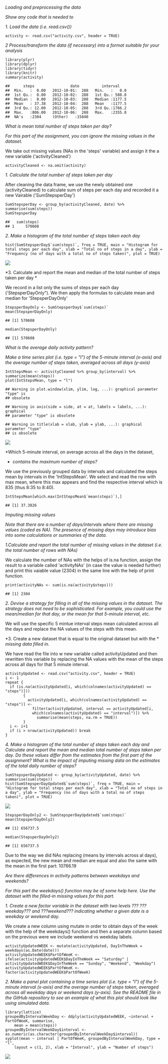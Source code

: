 *Loading and preprocessing the data*

*Show any code that is needed to*

*1. Load the data (i.e. read.csv())*

    activity <- read.csv("activity.csv", header = TRUE)

*2 Process/transform the data (if necessary) into a format suitable for
your analysis*

    library(plyr)
    library(dplyr)
    library(tidyr)
    library(knitr)
    summary(activity)

    ##      steps                date          interval     
    ##  Min.   :  0.00   2012-10-01:  288   Min.   :   0.0  
    ##  1st Qu.:  0.00   2012-10-02:  288   1st Qu.: 588.8  
    ##  Median :  0.00   2012-10-03:  288   Median :1177.5  
    ##  Mean   : 37.38   2012-10-04:  288   Mean   :1177.5  
    ##  3rd Qu.: 12.00   2012-10-05:  288   3rd Qu.:1766.2  
    ##  Max.   :806.00   2012-10-06:  288   Max.   :2355.0  
    ##  NA's   :2304     (Other)   :15840

*What is mean total number of steps taken per day?*

*For this part of the assignment, you can ignore the missing values in
the* *dataset.*

We take out missing values (NAs in the 'steps' variable) and assign it
the a new variable ('activityCleaned')

    activityCleaned <- na.omit(activity)

*1. Calculate the total number of steps taken per day*

After cleaning the data frame, we use the newly obtained one
(activityCleaned) to calculate sum of steps per each day and recorded it
a new Vairable ('SumStepsperDay')

    SumStepsperDay <- group_by(activityCleaned, date) %>% summarise(sum(steps))
    SumStepsperDay

    ##   sum(steps)
    ## 1     570608

*2. Make a histogram of the total number of steps taken each day*

    hist(SumStepsperDay$`sum(steps)`, freq = TRUE, main = "Histogram for total steps per each day", xlab = "Total no of steps in a day", ylab = "Frequency (no of days with a total no of steps taken)", plot = TRUE)

![](PA1_template_files/figure-markdown_strict/Histogram%20Total%20no%20of%20Steps%20per%20Day-1.png)

*3. Calculate and report the mean and median of the total number of
steps taken per day *

We record in a list only the sums of steps per each day
('StepsperDayOnly"). We then apply the formulas to calculate mean and
median for 'StepsperDayOnly'

    StepsperDayOnly <- SumStepsperDay$`sum(steps)`
    mean(StepsperDayOnly)

    ## [1] 570608

    median(StepsperDayOnly)

    ## [1] 570608

*What is the average daily activity pattern?*

*Make a time series plot (i.e. type = "l") of the 5-minute interval
(x-axis)* *and the average number of steps taken, averaged across all
days (y-axis)*

    IntStepsMean <- activityCleaned %>% group_by(interval) %>% summarize(mean(steps))
    plot(IntStepsMean, type = "l")

    ## Warning in plot.window(xlim, ylim, log, ...): graphical parameter "type" is
    ## obsolete

    ## Warning in axis(side = side, at = at, labels = labels, ...): graphical
    ## parameter "type" is obsolete

    ## Warning in title(xlab = xlab, ylab = ylab, ...): graphical parameter "type"
    ## is obsolete

![](PA1_template_files/figure-markdown_strict/Plot%20for%205%20min%20intervals-1.png)

*Which 5-minute interval, on average across all the days in the dataset,
* *contains the maximum number of steps?*

We use the previously grouped data by intervals and calculated the steps
mean by intervals in the 'IntStepsMean'. We select and read the row with
max mean, where this max appears and find the respective interval which
is 835 (thus 8:35 to 8:40).

    IntStepsMean[which.max(IntStepsMean$`mean(steps)`),]

    ## [1] 37.3826

*Imputing missing values*

*Note that there are a number of days/intervals where there are missing
values* *(coded as NA). The presence of missing days may introduce bias
into some* *calculations or summaries of the data.*

*1.Calculate and report the total number of missing values in the
dataset (i.e.* *the total number of rows with NAs)*

We calculate the number of NAs with the helps of is.na function, assign
the result to a variable called 'activityNAs' (in case the value is
needed further) and print this vaiable value (2304) in the same line
with the help of print function.

    print(activityNAs <- sum(is.na(activity$steps)))

    ## [1] 2304

*2. Devise a strategy for filling in all of the missing values in the
dataset.* *The strategy does not need to be sophisticated. For example,
you could use* *the mean/median for that day, or the mean for that
5-minute interval, etc.*

We will use the specific 5 mintue interval steps mean calculated across
all the days and replace the NA values of the steps with this mean.

*3. Create a new dataset that is equal to the original dataset but with
the * *missing data filled in.*

We have read the file into w new variable called activityUpdated and
then rewritten this variable by replacing the NA values with the mean of
the steps across all days for that 5 minute interval.

    activityUpdated <- read.csv("activity.csv", header = TRUE)
    i <- 1
    repeat {
      if (is.na(activityUpdated[i, which(colnames(activityUpdated) == "steps")])) 
            {
              activityUpdated[i, which(colnames(activityUpdated) == "steps")] <- 
                filter(activityUpdated, interval == activityUpdated[i,
                which(colnames(activityUpdated) == "interval")]) %>%
                  summarise(mean(steps, na.rm = TRUE))
            }
      i <- i+1
      if (i > nrow(activityUpdated)) break
    }

*4. Make a histogram of the total number of steps taken each day and
Calculate* *and report the mean and median total number of steps taken
per day. Do these* *values differ from the estimates from the first part
of the assignment? What* *is the impact of imputing missing data on the
estimates of the total daily* *number of steps?*

    SumStepsperDayUpdated <- group_by(activityUpdated, date) %>% summarise(sum(steps))
    hist(SumStepsperDayUpdated$`sum(steps)`, freq = TRUE, main = "Histogram for total steps per each day", xlab = "Total no of steps in a day", ylab = "Frequency (no of days with a total no of steps taken)", plot = TRUE)

![](PA1_template_files/figure-markdown_strict/Histogram%20Total%20no%20of%20Steps%20per%20Day%20after%20replacing%20NAs-1.png)

    StepsperDayOnly2 <- SumStepsperDayUpdated$`sum(steps)`
    mean(StepsperDayOnly2)

    ## [1] 656737.5

    median(StepsperDayOnly2)

    ## [1] 656737.5

Due to the way we did NAs replacing (means by intervals across al days),
as expected, the new mean and median are equal and also the same with
the mean in the first part: 10766.19

*Are there differences in activity patterns between weekdays and
weekends?*

*For this part the weekdays() function may be of some help here. Use
the* *dataset with the filled-in missing values for this part.*

*1. Create a new factor variable in the dataset with two levels ???
???weekday???* *and ???weekend??? indicating whether a given date is a
weekday or weekend day.*

We create a new column using mutate in order to obtain days of the week
with the help of the weekdays() function and then a separate column
based on the previous were we include weekend vs weekday labels.

    activityUpdatedWEEK <- mutate(activityUpdated, DayInTheWeek = weekdays(as.Date(date)))
    activityUpdatedWEEK$PartOfWeeK <- ifelse(activityUpdatedWEEK$DayInTheWeek == "Saturday" | activityUpdatedWEEK$DayInTheWeek == "Sunday", "Weekend", "Weekday")
    activityUpdatedWEEK$PartOfWeeK <- factor(activityUpdatedWEEK$PartOfWeeK)

*2. Make a panel plot containing a time series plot (i.e. type = "l") of
the* *5-minute interval (x-axis) and the average number of steps taken,
averaged* *across all weekday days or weekend days (y-axis). See the
README file in the* *GitHub repository to see an example of what this
plot should look like using* *simulated data.*

    library(lattice)
    groupedByIntervalWeekDay <- ddply(activityUpdatedWEEK, ~interval + PartOfWeeK, summarise, 
        mean = mean(steps))
    groupedByIntervalWeekDay$interval <- as.numeric(as.character(groupedByIntervalWeekDay$interval))
    xyplot(mean ~ interval | PartOfWeeK, groupedByIntervalWeekDay, type = "l", 
        layout = c(1, 2), xlab = "Interval", ylab = "Number of steps")

![](PA1_template_files/figure-markdown_strict/Plot-1.png)
